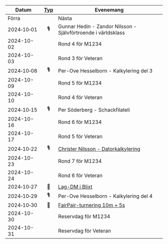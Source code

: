 <script> 
	function changeMonth(month) { 
		history.replaceState(null, '', month); 
		window.location.reload();
	} 
</script>

|Datum|[Typ](../Typ)|Evenemang|
|-|:-:|-|
|<a onclick="changeMonth('../2024-09')">Förra</a>||<a onclick="changeMonth('../2024-11')">Nästa</a>|
|2024‑10‑01|🎙️|Gunnar Hedin - Zandor Nilsson - Självförtroende i världsklass|
|2024-10-02||Rond 4 för M1234|
|2024-10-03||Rond 3 för Veteran|
|2024‑10‑08|🎙️|Per-Ove Hesselborn - Kalkylering del 3|
|2024-10-09||Rond 5 för M1234|
|2024-10-10||Rond 4 för Veteran|
|2024‑10‑15|🎙️|Per Söderberg - Schackfilateli|
|2024-10-16||Rond 6 för M1234|
|2024-10-17||Rond 5 för Veteran|
|2024‑10‑22|🎙️|[Christer Nilsson - Datorkalkylering](../../Xperiment/Föredrag/Datorkalkylering)|
|2024-10-23||Rond 7 för M1234|
|2024-10-24||Rond 6 för Veteran|
|2024‑10‑27|📩|[Lag-DM i Blixt](https://www.stockholmsschack.se/wp-content/uploads/2024/07/Inbjudan_Lag_DM_blixt_2024.pdf)|
|2024‑10‑29|🎙️|Per-Ove Hesselborn - Kalkylering del 4|
|2024‑10‑30|📩|[FairPair-turnering 10m + 5s](https://www.seniorschackstockholm.se/htmfiler/FairPair_Inbjudan_2.pdf)|
|2024-10-30||Reservdag för M1234|
|2024-10-31||Reservdag för Veteran|


